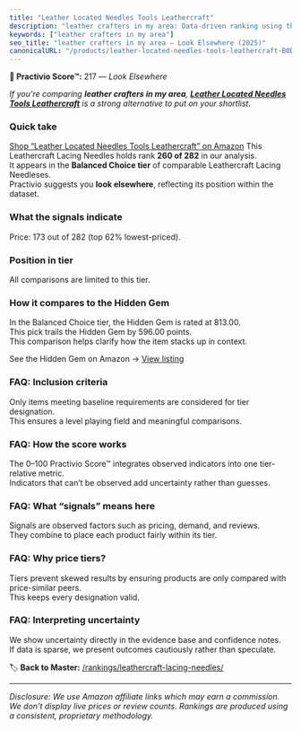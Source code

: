 ```yaml
---
title: "Leather Located Needles Tools Leathercraft"
description: "leather crafters in my area: Data-driven ranking using the Practivio Score™. Positioned by quality, value, demand, findability, momentum."
keywords: ["leather crafters in my area"]
seo_title: "leather crafters in my area — Look Elsewhere (2025)"
canonicalURL: "/products/leather-located-needles-tools-leathercraft-B0DF2NJJYR/"
---
```


**🚫 Practivio Score™:** 217 — _Look Elsewhere_


*If you're comparing **leather crafters in my area**, **[Leather Located Needles Tools Leathercraft](https://www.amazon.com/dp/B0DF2NJJYR?tag=practivio-20)** is a strong alternative to put on your shortlist.*
### Quick take
[Shop “Leather Located Needles Tools Leathercraft” on Amazon](https://www.amazon.com/dp/B0DF2NJJYR?tag=practivio-20)
This Leathercraft Lacing Needles holds rank **260 of 282** in our analysis.  
It appears in the **Balanced Choice tier** of comparable Leathercraft Lacing Needleses.  
Practivio suggests you **look elsewhere**, reflecting its position within the dataset.

### What the signals indicate
Price: 173 out of 282 (top 62% lowest-priced).  

### Position in tier
All comparisons are limited to this tier.

### How it compares to the Hidden Gem
In the Balanced Choice tier, the Hidden Gem is rated at 813.00.  
This pick trails the Hidden Gem by 596.00 points.  
This comparison helps clarify how the item stacks up in context.  

See the Hidden Gem on Amazon → [View listing](https://www.amazon.com/dp/B0894S496F?tag=practivio-20)

### FAQ: Inclusion criteria
Only items meeting baseline requirements are considered for tier designation.  
This ensures a level playing field and meaningful comparisons.

### FAQ: How the score works
The 0–100 Practivio Score™ integrates observed indicators into one tier-relative metric.  
Indicators that can’t be observed add uncertainty rather than guesses.

### FAQ: What “signals” means here
Signals are observed factors such as pricing, demand, and reviews.  
They combine to place each product fairly within its tier.

### FAQ: Why price tiers?
Tiers prevent skewed results by ensuring products are only compared with price-similar peers.  
This keeps every designation valid.

### FAQ: Interpreting uncertainty
We show uncertainty directly in the evidence base and confidence notes.  
If data is sparse, we present outcomes cautiously rather than speculate.


🏷️ **Back to Master:** [/rankings/leathercraft-lacing-needles/](/rankings/leathercraft-lacing-needles/)

---
_Disclosure: We use Amazon affiliate links which may earn a commission. We don’t display live prices or review counts. Rankings are produced using a consistent, proprietary methodology._
